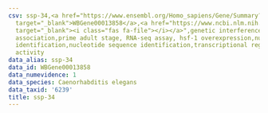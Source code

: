 ```yaml
---
csv: ssp-34,<a href="https://www.ensembl.org/Homo_sapiens/Gene/Summary?db=core;g=WBGene00013858"
  target="_blank">WBGene00013858</a>,<a href="https://www.ncbi.nlm.nih.gov/pubmed/30894454"
  target="_blank"><i class="fas fa-file"></i></a>",genetic interference,functional
  association,prime adult stage, RNA-seq assay, hsf-1 overexpression,nucleotide sequence
  identification,nucleotide sequence identification,transcriptional regulation,up-regulates
  activity
data_alias: ssp-34
data_id: WBGene00013858
data_numevidence: 1
data_species: Caenorhabditis elegans
data_taxid: '6239'
title: ssp-34
---
```

